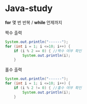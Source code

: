 # Java-study

**for** 몇 번 반복 / **while** 언제까지

짝수 출력

```java
System.out.println("------");
for (int i = 1; i <=10; i++) {
	if (i % 2 == 0) { //짝수 여부 확인
		System.out.println(i);
	}
```

홀수 출력
```java
System.out.println("------");
for (int i = 1; i <=10; i++) {
	if (i % 2 != 0) { //홀수 여부 확인
		System.out.println(i);
	}
```
